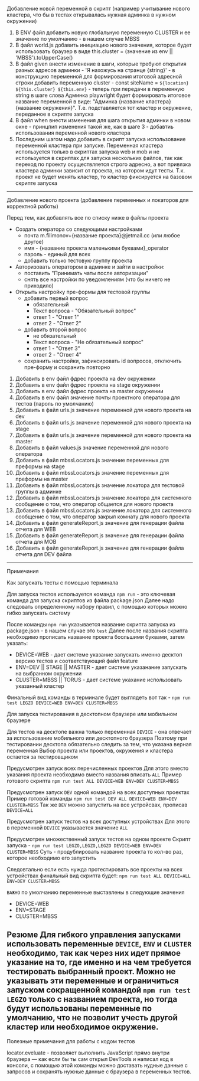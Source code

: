 Добавление новой переменной в скрипт (например учитывание нового кластера, что бы в тестах открывалась нужная админка в нужном окружении)
1. В ENV файл добавить новую глобальную переменную CLUSTER и ее значение по умолчанию - в нашем случае MBSS 
2. В файл world.js добавить инициацию нового значения, которое будет использовать браузер в виде this.cluster = (значение из env || 'MBSS').toUpperCase()
3. В файл given внести изменение в шаги, которые требуют открытия разных адресов админки - 'Я нахожусь на странце {string}' - в конструкцию переменной для формирования итоговой адресной строки добавить переменную cluster - const siteName = `${location} ${this.cluster} ${this.env}` - теперь при передачи в переменную string в шаге слова Админка playwright будет формировать итоговое название переменной в виде: "Админка {название кластера} {название окружения}". Т.е. подставляется тот кластер и окружение, переданное в скрипте запуска 
4. В файл when внести изменения для шага открытия админки в новом окне - принцпип изменения такой же, как в шаге 3 - добавтиь использования переменной нового кластера 
5. Последним шагом надо добавить в скрипт запуска использование переменной кластера при запуске. Переменная кластера используется только в скриптах запуска web и mob и не используется в скриптах для запуска нескольких файлов, так как переход по проекту осуществляется строго адресно, а вот привязка кластера админки зависит от проекта, на котором идут тесты. Т.к. проект не будет менять кластер, то кластер фиксируется на базовом скрипте запуска
--------------------------------------------------------------------------

Добавление нового проекта (добавление переменных и локаторов для корректной работы)

Перед тем, как добавлять все по списку ниже в файлы проекта 
- Создать оператора со следующими настройками 
    - почта m.filimonov+{название проекта}@jetmail.cc (или любое другое)
    - имя - {название проекта маленькими буквами}_operator
    - пароль - единый для всех
    - добавить только тестовую группу проекта 
- Авторизовать оператором в админке и зайти в настройки: 
    - поставить "Принимать чаты после авторизации" 
    - снять все настройки по уведомлениям (что бы ничего не приходило)
- Открыть настройку пре-формы для тестовой группы 
    - добавить первый вопрос 
        - обязательный 
        - Текст вопроса - "Обязательный вопрос"
        - ответ 1 - "Ответ 1" 
        - ответ 2 - "Ответ 2" 
    - добавить второй вопрос 
        - не обязательный 
        - Текст вопроса - "Не обязательный вопрос"
        - ответ 1 - "Ответ 3" 
        - ответ 2 - "Ответ 4"
    - сохранить настройки, зафиксировать id вопросов, отключить пре-форму и сохранить повторно 


1. Добавить в env файл фдрес проекта на dev окружении
2. Добавить в env файл фдрес проекта на stage окружении
3. Добавить в env файл фдрес проекта на master окружении
4. Добавить в env файл значение почты проектного оператора для тестов (пароль по умолчанию)
5. Добавить в файл urls.js значение переменной для нового проекта на dev
6. Добавить в файл urls.js значение переменной для нового проекта на stage
7. Добавить в файл urls.js значение переменной для нового проекта на master
8. Добавить в файл values.js значение переменной для нового оператора
9. Добавить в файл mbssLocators.js значение переменных для преформы на stage
10. Добавить в файл mbssLocators.js значение переменных для преформы на master
11. Добавить в файл mbssLocators.js значение локатора для тестовой группы в админке
12. Добавить в файл mbssLocators.js значение локатора для системного сообщение о том, что оператор общается для нового проекта
13. Добавить в файл mbssLocators.js значение локатора для системного сообщение о том, что оператор закрыл комнату для нового проекта
14. Добавить в файл generateReport.js значение для генерации файла отчета для WEB 
15. Добавить в файл generateReport.js значение для генерации файла отчета для MOB 
16. Добавить в файл generateReport.js значение для генерации файла отчета для DEV файла 


--------------------------------------------------------------------------
Примечания 

Как запускать тесты с помощью терминала 

Для запуска тестов используется команда `npm run` - это ключевая команда для запуска скриптов из файла package.json 
Далее надо следовать определенному набору правил, с помощью которых можно гибко запускать систему 


После команды `npm run` указывается название скрипта запуска из package.json - в нашем случае это `test`
Далее после названия скрипта необходимо прописать название проекта боольшими буквами, затем указать: 
- DEVICE=WEB - дает системе указание запускать именно десктоп версию тестов и соответствующий файл feature 
- ENV=DEV || STAGE || MASTER - дает системе указанание запускать на выбранном окружении
- CLUSTER=MBSS || TORUS - дает системе укахание использовать указанный кластер 

Финальный вид команды в терминале будет выглядеть вот так - `npm run test LEGZO DEVICE=WEB ENV=DEV CLUSTER=MBSS`

Для запуска тестирования в десктопном браузере или мобильном браузере

Для тестов на десктопе важна только переменная `DEVICE` - она отвечает за использование мобильного или десктопного браузера 
Поэтому при тестировании десктопа обязательно следить за тем, что указана верная переменная
Выбор проекта или проектов, окружения и кластера остается за тестировщиком 

Предусмотрен запуск всех перечисленных проектов 
Для этого вместо указания проекта необходимо вместо названия вписать `ALL` 
Пример готового скрипта `npm run test ALL DEVICE=WEB ENV=DEV CLUSTER=MBSS`

Предусмотрен запуск `DEV` одной командой на всех доступных проектах 
Пример готовой команды `npm run test DEV ALL DEVICE=WEB ENV=DEV CLUSTER=MBSS`
Так же `DEV` можно запустить на все устройсвах, прописав `DEVICE=ALL`

Предусмотрен запуск тестов на всех доступных устройствах 
Для этого в переменной `DEVICE` указывается значение `ALL`

Предусмотрен множественный запуск тестов на одном проекте 
Скрипт запуска - `npm run test LEGZO,LEGZO,LEGZO DEVICE=WEB ENV=DEV CLUSTER=MBSS`
Суть - продублировать название проекта то кол-во раз, которое необходимо его запустить

Следовтально если есть нужда протестировать все проекты на всех устройствах финальный вид скрипта будет: 
`npm run test ALL DEVICE=ALL ENV=DEV CLUSTER=MBSS`

`ВАЖНО` 
по умолчанию переменные выставлены в следующие значения 
- DEVICE=WEB 
- ENV=STAGE
- CLUSTER=MBSS


Резюме 
Для гибкого управления запусками использовать переменные `DEVICE`, `ENV` и `CLUSTER` необходимо, так как через них
идет прямое указание на то, где именно и на чем требуется тестировать выбранный проект. Можно не указывать эти переменные и 
ограничиться запуском сокращенной командой `npm run test LEGZO` только с названием проекта, но тогда будут использованы 
переменные по умолчанию, что не позволит учесть другой кластер или необходимое окружение. 
--------------------------------------------------------------------------
Полезные примечания для работы с кодом тестов 


locator.eveluate - позволяет выполнить JavaScript прямо внутри браузера — как если бы ты сам открыл DevTools и написал код в консоли, с помощью этой команды можно доставать нудные данные с запросов и сохранять нужные данные с браузера в переменных тестов. 